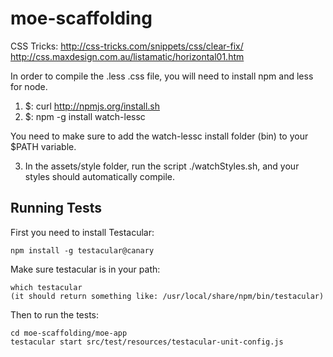 moe-scaffolding
===============

CSS Tricks:
http://css-tricks.com/snippets/css/clear-fix/
http://css.maxdesign.com.au/listamatic/horizontal01.htm


In order to compile the .less .css file, you will need to install npm and less for node.

1) $: curl http://npmjs.org/install.sh
2) $: npm -g install watch-lessc

You need to make sure to add the watch-lessc install folder (bin) to your $PATH variable.

3) In the assets/style folder, run the script ./watchStyles.sh, and your styles should automatically compile.

Running Tests
-------------

First you need to install Testacular:

    npm install -g testacular@canary

Make sure testacular is in your path:

    which testacular
    (it should return something like: /usr/local/share/npm/bin/testacular)

Then to run the tests:

    cd moe-scaffolding/moe-app
    testacular start src/test/resources/testacular-unit-config.js


